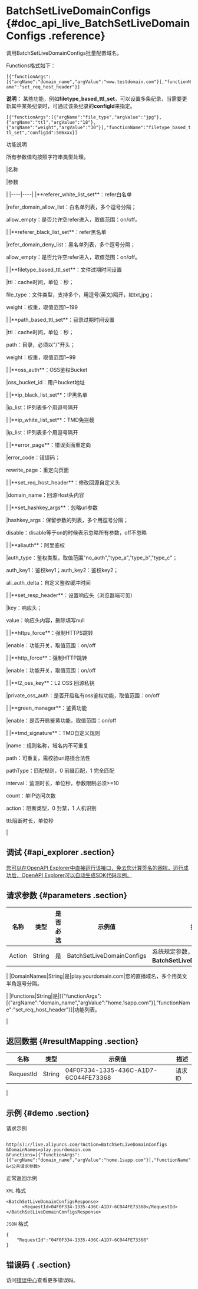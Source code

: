 # BatchSetLiveDomainConfigs {#doc_api_live_BatchSetLiveDomainConfigs .reference}

调用BatchSetLiveDomainConfigs批量配置域名。

Functions格式如下：

 `[{"functionArgs":[{"argName":"domain_name","argValue":"www.testdomain.com"}],"functionName":"set_req_host_header"}]` 

**说明：** 某些功能，例如**filetype\_based\_ttl\_set**，可以设置多条纪录，当需要更新其中某条纪录时，可通过该条纪录的**configId**来指定。

 `[{"functionArgs":[{"argName":"file_type","argValue":"jpg"},{"argName":"ttl","argValue":"18"},{"argName":"weight","argValue":"30"}],"functionName":"filetype_based_ttl_set","configId":506xxx}]` 

功能说明

所有参数值均按照字符串类型处理。

|名称

|参数

|
|----|----|
|\*\*referer\_white\_list\_set\*\*：refer白名单

|refer\_domain\_allow\_list：白名单列表，多个逗号分隔；

 allow\_empty：是否允许空refer进入，取值范围：on/off。

 |
|\*\*referer\_black\_list\_set\*\*：refer黑名单

|refer\_domain\_deny\_list：黑名单列表，多个逗号分隔；

 allow\_empty：是否允许空refer进入，取值范围：on/off。

 |
|\*\*filetype\_based\_ttl\_set\*\*：文件过期时间设置

|ttl：cache时间，单位：秒；

 file\_type：文件类型，支持多个，用逗号\(英文\)隔开，如txt,jpg；

 weight：权重，取值范围1~199

 |
|\*\*path\_based\_ttl\_set\*\*：目录过期时间设置

|ttl：cache时间，单位：秒；

 path：目录，必须以"/"开头；

 weight：权重，取值范围1~99

 |
|\*\*oss\_auth\*\*：OSS鉴权Bucket

|oss\_bucket\_id：用户bucket地址

|
|\*\*ip\_black\_list\_set\*\*：IP黑名单

|ip\_list：IP列表多个用逗号隔开

|
|\*\*ip\_white\_list\_set\*\*：TMD免拦截

|ip\_list：IP列表多个用逗号隔开

|
|\*\*error\_page\*\*：错误页面重定向

|error\_code：错误码；

 rewrite\_page：重定向页面

 |
|\*\*set\_req\_host\_header\*\*：修改回源自定义头

|domain\_name：回源Host头内容

|
|\*\*set\_hashkey\_args\*\*：忽略url参数

|hashkey\_args：保留参数的列表，多个用逗号分隔；

 disable：disable等于on的时候表示忽略所有参数，off不忽略

 |
|\*\*aliauth\*\*：阿里鉴权

|auth\_type：鉴权类型，取值范围"no\_auth","type\_a","type\_b","type\_c"；

 auth\_key1：鉴权key1；auth\_key2：鉴权key2；

 ali\_auth\_delta：自定义鉴权缓冲时间

 |
|\*\*set\_resp\_header\*\*：设置响应头（浏览器端可见）

|key：响应头；

 value：响应头内容，删除填写null

 |
|\*\*https\_force\*\*：强制HTTPS跳转

|enable：功能开关，取值范围：on/off

|
|\*\*http\_force\*\*：强制HTTP跳转

|enable：功能开关，取值范围：on/off

|
|\*\*l2\_oss\_key\*\*：L2 OSS 回源私钥

|private\_oss\_auth：是否开启私有oss鉴权功能，取值范围：on/off

|
|\*\*green\_manager\*\*：鉴黄功能

|enable：是否开启鉴黄功能，取值范围：on/off

|
|\*\*tmd\_signature\*\*：TMD自定义规则

|name：规则名称，域名内不可重复

 path：可重复，需校验uri路径合法性

 pathType：匹配规则，0 前缀匹配，1 完全匹配

 interval：监测时长，单位秒，参数限制必须\>=10

 count：单IP访问次数

 action：阻断类型，0 封禁，1 人机识别

 ttl:阻断时长，单位秒

 |

## 调试 {#api_explorer .section}

[您可以在OpenAPI Explorer中直接运行该接口，免去您计算签名的困扰。运行成功后，OpenAPI Explorer可以自动生成SDK代码示例。](https://api.aliyun.com/#product=live&api=BatchSetLiveDomainConfigs&type=RPC&version=2016-11-01)

## 请求参数 {#parameters .section}

|名称|类型|是否必选|示例值|描述|
|--|--|----|---|--|
|Action|String|是|BatchSetLiveDomainConfigs|系统规定参数，取值：**BatchSetLiveDomainConfigs**。

 |
|DomainNames|String|是|play.yourdomain.com|您的直播域名，多个用英文半角逗号分隔。

 |
|Functions|String|是|\[\{"functionArgs":\[\{"argName":"domain\_name","argValue":"home.1sapp.com"\}\],"functionName":"set\_req\_host\_header"\}\]|功能列表。

 |

## 返回数据 {#resultMapping .section}

|名称|类型|示例值|描述|
|--|--|---|--|
|RequestId|String|04F0F334-1335-436C-A1D7-6C044FE73368|请求ID

 |

## 示例 {#demo .section}

请求示例

``` {#request_demo}

http(s)://live.aliyuncs.com/?Action=BatchSetLiveDomainConfigs
&DomainNames=play.yourdomain.com
&Functions=[{"functionArgs":[{"argName":"domain_name","argValue":"home.1sapp.com"}],"functionName":"set_req_host_header"}]
&<公共请求参数>

```

正常返回示例

`XML` 格式

``` {#xml_return_success_demo}
<BatchSetLiveDomainConfigsResponse>
	  <RequestId>04F0F334-1335-436C-A1D7-6C044FE73368</RequestId>
</BatchSetLiveDomainConfigsResponse>
```

`JSON` 格式

``` {#json_return_success_demo}
{
	"RequestId":"04F0F334-1335-436C-A1D7-6C044FE73368"
}
```

## 错误码 { .section}

访问[错误中心](https://error-center.aliyun.com/status/product/live)查看更多错误码。

